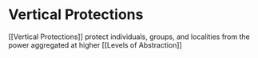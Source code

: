 # Vertical Protections

[[Vertical Protections]] protect individuals, groups, and localities from the power aggregated at higher [[Levels of Abstraction]]